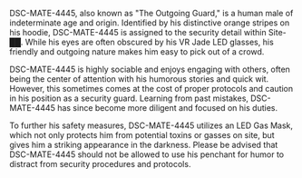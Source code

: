 DSC-MATE-4445, also known as "The Outgoing Guard," is a human male of indeterminate age and origin. Identified by his distinctive orange stripes on his hoodie, DSC-MATE-4445 is assigned to the security detail within Site-██. While his eyes are often obscured by his VR Jade LED glasses, his friendly and outgoing nature makes him easy to pick out of a crowd.

DSC-MATE-4445 is highly sociable and enjoys engaging with others, often being the center of attention with his humorous stories and quick wit. However, this sometimes comes at the cost of proper protocols and caution in his position as a security guard. Learning from past mistakes, DSC-MATE-4445 has since become more diligent and focused on his duties.

To further his safety measures, DSC-MATE-4445 utilizes an LED Gas Mask, which not only protects him from potential toxins or gasses on site, but gives him a striking appearance in the darkness. Please be advised that DSC-MATE-4445 should not be allowed to use his penchant for humor to distract from security procedures and protocols.